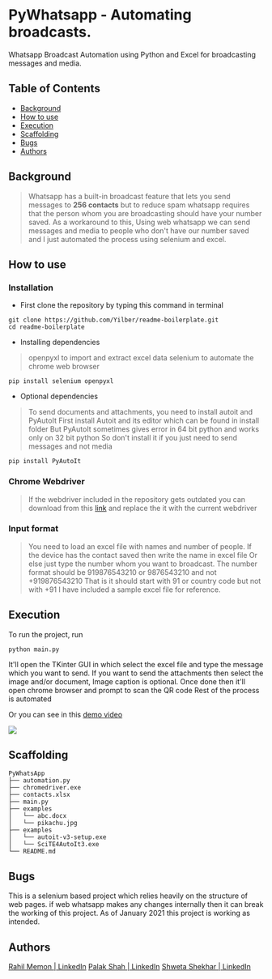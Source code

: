 # PyWhatsapp - Automating broadcasts.

Whatsapp Broadcast Automation using Python and Excel for broadcasting messages and media.  

## Table of Contents

- [Background](#Background)
- [How to use](#How-to-use)
- [Execution](#Execution)
- [Scaffolding](#Scaffolding)
- [Bugs](#Bugs)
- [Authors](#Authors)

## Background

> Whatsapp has a built-in broadcast feature that lets you send messages to **256 contacts** but to reduce spam whatsapp requires that the person whom you are broadcasting should have your number saved. 
> As a workaround to this, Using web whatsapp we can send messages and media to people who don't have our number saved and I just automated the process using selenium and excel. 

## How to use 

### Installation

* First clone the repository by typing this command in terminal 
```
git clone https://github.com/Yilber/readme-boilerplate.git
cd readme-boilerplate
```

* Installing dependencies 
> openpyxl to import and extract excel data 
selenium to automate the chrome web browser
```
pip install selenium openpyxl
```

* Optional dependencies 
> To send documents and attachments, you need to install autoit and PyAutoIt 
First install Autoit and its editor which can be found in install folder
But PyAutoIt sometimes gives error in 64 bit python and works only on 32 bit python 
So don't install it if you just need to send messages and not media 
```
pip install PyAutoIt
```

### Chrome Webdriver
> If the webdriver included in the repository gets outdated you can download from this [link](https://chromedriver.chromium.org/downloads) and replace the it with the current webdriver

### Input format 
> You need to load an excel file with names and number of people.
If the device has the contact saved then write the name in excel file 
Or else just type the number whom you want to broadcast. 
The number format should be 919876543210 or 9876543210 and not +919876543210 
That is it should start with 91 or country code but not with +91
I have included a sample excel file for reference. 

## Execution 
To run the project, run
```
python main.py 
```
It'll open the TKinter GUI in which select the excel file and type the message which you want to send. If you want to send the attachments then select the image and/or document, Image caption is optional.
Once done then it'll open chrome browser and prompt to scan the QR code 
Rest of the process is automated 

Or you can see in this [demo video](https://www.youtube.com/watch?v=7WmeiHPb6cw)

[![](http://img.youtube.com/vi/7WmeiHPb6cw/0.jpg)](http://www.youtube.com/watch?v=7WmeiHPb6cw "")

## Scaffolding
```
PyWhatsApp
├── automation.py
├── chromedriver.exe
├── contacts.xlsx
├── main.py
├── examples
│   └── abc.docx
│   └── pikachu.jpg
├── examples
│   └── autoit-v3-setup.exe
│   └── SciTE4AutoIt3.exe
└── README.md
```

## Bugs

This is a selenium based project which relies heavily on the structure of web pages. 
if web whatsapp makes any changes internally then it can break the working of this project. 
As of January 2021 this project is working as intended. 

## Authors
[Rahil Memon | LinkedIn](https://www.linkedin.com/in/rahil-memon/)
[Palak Shah | LinkedIn](https://www.linkedin.com/in/palakshah99/)
[Shweta Shekhar | LinkedIn](https://www.linkedin.com/in/shweta-shekhar-617962182/)


